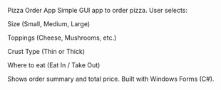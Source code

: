  Pizza Order App
Simple GUI app to order pizza.
User selects:

Size (Small, Medium, Large)

Toppings (Cheese, Mushrooms, etc.)

Crust Type (Thin or Thick)

Where to eat (Eat In / Take Out)

Shows order summary and total price.
Built with Windows Forms (C#).

